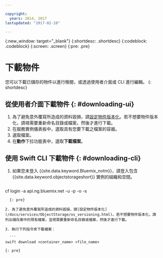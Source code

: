 ```yaml
---

copyright:
  years: 2014, 2017
lastupdated: "2017-02-10"

---
```

{:new_window: target="_blank"}
{:shortdesc: .shortdesc}
{:codeblock: .codeblock}
{:screen: .screen}
{:pre: .pre}

# 下載物件

您可以下載已儲存的物件以進行檢閱，或透過使用者介面或 CLI 進行編輯。
{: shortdesc}


## 從使用者介面下載物件 {: #downloading-ui}

1. 為了避免意外覆寫所造成的資料毀損，請[設定物件版本化](/docs/services/ObjectStorage/os_versioning.html)。若不想要物件版本化，請視需要重新命名目錄或檔案，然後才進行下載。
2. 在服務實例儀表板中，選取具有您要下載之檔案的容器。
3. 選取檔案。
4. 在**動作**下拉功能表中，選取**下載檔案**。


## 使用 Swift CLI 下載物件 {: #downloading-cli}

1.  如果您未登入 {{site.data.keyword.Bluemix_notm}}，請登入包含 {{site.data.keyword.objectstorageshort}} 實例的組織和空間。

    ```
  cf login -a api.ng.bluemix.net -u <userid> -p <password> -o <organization> -s <space>
  ```
    {: pre}

2. 為了避免意外覆寫所造成的資料毀損，請[設定物件版本化](/docs/services/ObjectStorage/os_versioning.html)。若不想要物件版本化，請列出儲存庫中的現有檔案，並視需要重新命名目錄或檔案，然後才進行下載。

3. 執行下列指令來下載檔案：

    ```
swift download <container_name> <file_name>
```
    {: pre}
